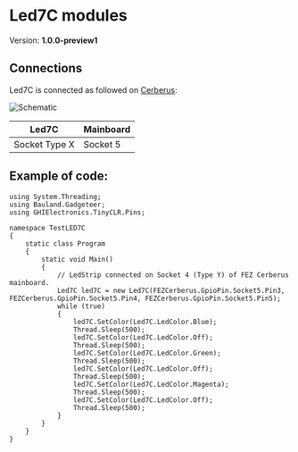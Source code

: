 # Led7C modules
Version: __1.0.0-preview1__

## Connections ##
Led7C is connected as followed on [Cerberus](http://docs.ghielectronics.com/hardware/legacy_products/gadgeteer/fez_cerberus.html):

![Schematic](Gadgeteer-LED7C-Cerberus.jpg)

Led7C    | Mainboard
------------- | ----------
Socket Type X | Socket 5

## Example of code:
```CSharp
using System.Threading;
using Bauland.Gadgeteer;
using GHIElectronics.TinyCLR.Pins;

namespace TestLED7C
{
    static class Program
    {
        static void Main()
        {
            // LedStrip connected on Socket 4 (Type Y) of FEZ Cerberus mainboard.
            Led7C led7C = new Led7C(FEZCerberus.GpioPin.Socket5.Pin3, FEZCerberus.GpioPin.Socket5.Pin4, FEZCerberus.GpioPin.Socket5.Pin5);
            while (true)
            {
                led7C.SetColor(Led7C.LedColor.Blue);
                Thread.Sleep(500);
                led7C.SetColor(Led7C.LedColor.Off);
                Thread.Sleep(500);
                led7C.SetColor(Led7C.LedColor.Green);
                Thread.Sleep(500);
                led7C.SetColor(Led7C.LedColor.Off);
                Thread.Sleep(500);
                led7C.SetColor(Led7C.LedColor.Magenta);
                Thread.Sleep(500);
                led7C.SetColor(Led7C.LedColor.Off);
                Thread.Sleep(500);
            }
        }
    }
}
```
